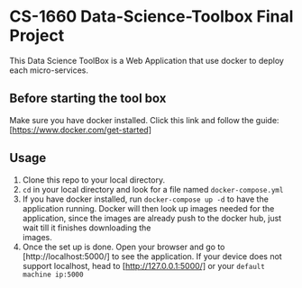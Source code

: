 # CS-1660 Data-Science-Toolbox Final Project
This Data Science ToolBox is a Web Application that use docker to deploy each micro-services. 

## Before starting the tool box
Make sure you have docker installed.
Click this link and follow the guide: [https://www.docker.com/get-started]

## Usage
1. Clone this repo to your local directory. 
2. `cd` in your local directory and look for a file named `docker-compose.yml`
3. If you have docker installed, run `docker-compose up -d` to have the application running. 
	 Docker will then look up images needed for the application, since the images are already push to the docker hub, just wait till it finishes downloading the 	
	 images. 
4. Once the set up is done. Open your browser and go to [http://localhost:5000/] to see the application. If your device does not support localhost, head to [http://127.0.0.1:5000/] or your `default machine ip:5000`
